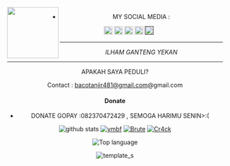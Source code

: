 <img src="https://github.com/Bacotanjir/Bacotanjir/blob/master/img/Screenshot_2022-03-14-02-12-35-32.jpg" width="120" height="120" align="left">
<center>


* MY SOCIAL MEDIA :

<a href="https://Instagram.com/_hammgans13_"><img src="https://disk.mediaindonesia.com/thumbs/1800x1200/news/2020/03/1e2c29c543e1c21f54846e7f3eae7c7e.jpg" alt="alt text" width="20" height="20"></a> 
<a href="https://wa.me/6282370472429?text=Asalamualaikum+bang"><img src="https://github.com/Bacotanjir/blob/master/img/whatsapp.png" alt="alt text" width="20" height="20"></a>
<a href="https://www.facebook.com/hammstor"><img src="https://upload.wikimedia.org/wikipedia/commons/5/51/Facebook_f_logo_%282019%29.svg" alt="alt text" width="20" height="20"></a> <a href="https://squadcyberpeopleteam.blogspot.com/?m=1"><img src="https://github.com/Bacotanjir/Bacotanjir/blob/master/img/logo_blogspot_by_HammXD.jpg" alt="alt text" width="20" height="20"></a> <a href=""><img src="https://github.com/Bacotanjir/Bacotanjir/blob/master/img/logo_yt_by_HammXD.jpg" alt="alt text" width="20" height="20"></a> 
&nbsp;&nbsp;     &nbsp;&nbsp;    &nbsp;&nbsp;   &nbsp;&nbsp;   &nbsp;&nbsp;   
___
_ILHAM GANTENG YEKAN_
___


APAKAH SAYA PEDULI? 

Contact : bacotanjir481@gmail.com@gmail.com

#### Donate

* DONATE GOPAY :082370472429
, SEMOGA HARIMU SENIN>:(

![github stats](https://github-readme-stats.vercel.app/api?username=Bacotanjir&show_icons=true&theme=dark)
<a href="https://github.com/Bacotanjir/ymbf"><img title="ymbf" src="https://github-readme-stats.vercel.app/api/pin/?username=YBacotanjir&repo=ymbf&theme=vision-friendly-dark"></a>
<a href="https://github.com/Bacotanjir/Brute"><img title="Brute" src="https://github-readme-stats.vercel.app/api/pin/?username=YBacotanjir&repo=Brute&theme=vision-friendly-dark"></a>
<a href="https://github.com/Bacotanjir/Cr4ck"><img title="Cr4ck" src="https://github-readme-stats.vercel.app/api/pin/?username=Bacotanjir&repo=Cr4ck&theme=vision-friendly-dark"></a>

  <img src="https://github-readme-stats.vercel.app/api/top-langs/?username=Bacotanjir&layout=compact" alt="Top language">

![template_s](https://github.com/Bacotanjir/blob/master/img/wallpaperbetter_(1).jpg)
